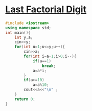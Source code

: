 # [Last Factorial Digit](https://open.kattis.com/problems/lastfactorialdigit)
```cpp
#include <iostream>
using namespace std;
int main(){
	int y,a;
	cin>>y;
	for(int u=1;u<=y;u++){
		cin>>a;
		for(int i=a-1;i>0;i--){
			if(a==1)
				break;
			a=a*i;
		}
		if(a>=10)
			a=a%10;
		cout<<a<<"\n" ;
	}
	return 0;
}

```
